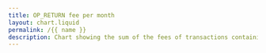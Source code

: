 ```yaml
---
title: OP_RETURN fee per month
layout: chart.liquid
permalink: /{{ name }}
description: Chart showing the sum of the fees of transactions containing an OP_RETURN script per month.
---
```


<canvas id="myChart" width="100%"></canvas>
<script>
var labels = {{ site.data.op_return.op_ret_fee_per_month.labels | join: "','" | prepend: "['" | append : "']"}};
var values = {{ site.data.op_return.op_ret_fee_per_month.values | join: "," | prepend: "[" | append: "]"}};
var ctx = document.getElementById("myChart").getContext('2d');
var myChart = new Chart(ctx, {
    type: 'line',
    data: {
        labels: labels,
        datasets: [{
            label: 'fees of OP_RETURN tx [bitcoin]',
            data: values,
            backgroundColor: 'rgba(54, 162, 235,0.5)',
            fill: true,
        }]
    }
});
</script>
